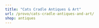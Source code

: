 ```yaml
---
title: "Cats Cradle Antiques & Art"
url: /provo/cats-cradle-antiques-and-art/
shop: antiques
---
```

